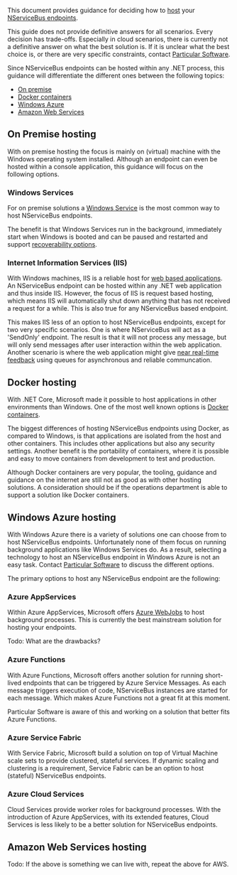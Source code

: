 This document provides guidance for deciding how to [host](/nservicebus/hosting) your [NServiceBus endpoints](/nservicebus/endpoints/).

This guide does not provide definitive answers for all scenarios. Every decision has trade-offs. Especially in cloud scenarios, there is currently not a definitive answer on what the best solution is. If it is unclear what the best choice is, or there are very specific constraints, contact [Particular Software](https://particular.net/contactus).

Since NServiceBus endpoints can be hosted within any .NET process, this guidance will differentiate the different ones between the following topics:

 - [On premise](#on-premise-hosting)
 - [Docker containers](#docker-hosting)
 - [Windows Azure](#windows-azure-hosting)
 - [Amazon Web Services](#amazon-web-services-hosting)

## On Premise hosting
With on premise hosting the focus is mainly on (virtual) machine with the Windows operating system installed. Although an endpoint can even be hosted within a console application, this guidance will focus on the following options.

### Windows Services
For on premise solutions a [Windows Service](https://docs.microsoft.com/en-us/dotnet/framework/windows-services/introduction-to-windows-service-applications) is the most common way to host NServiceBus endpoints.

The benefit is that Windows Services run in the background, immediately start when Windows is booted and can be paused and restarted and support [recoverability options](/nservicebus/hosting/windows-service#installation-setting-the-restart-recovery-options-configuring-service-recovery-via-windows-service-properties).

### Internet Information Services (IIS)
With Windows machines, IIS is a reliable host for [web based applications](/nservicebus/hosting/web-application). An NServiceBus endpoint can be hosted within any .NET web application and thus inside IIS. However, the focus of IIS is request based hosting, which means IIS will automatically shut down anything that has not received a request for a while. This is also true for any NServiceBus based endpoint.

This makes IIS less of an option to host NServiceBus endpoints, except for two very specific scenarios. One is where NServiceBus will act as a 'SendOnly' endpoint. The result is that it will not process any message, but will only send messages after user interaction within the web application. Another scenario is where the web application might give [near real-time feedback](/samples/near-realtime-clients/) using queues for asynchronous and reliable communcation.

## Docker hosting
With .NET Core, Microsoft made it possible to host applications in other environments than Windows. One of the most well known options is [Docker containers](https://www.docker.com/resources/what-container).

The biggest differences of hosting NServiceBus endpoints using Docker, as compared to Windows, is that applications are isolated from the host and other containers. This includes other applications but also any security settings.
Another benefit is the portability of containers, where it is possible and easy to move containers from development to test and production.

Although Docker containers are very popular, the tooling, guidance and guidance on the internet are still not as good as with other hosting solutions. A consideration should be if the operations department is able to support a solution like Docker containers.

## Windows Azure hosting
With Windows Azure there is a variety of solutions one can choose from to host NServiceBus endpoints. Unfortunately none of them focus on running background applications like Windows Services do. As a result, selecting a technology to host an NServiceBus endpoint in Windows Azure is not an easy task. Contact [Particular Software](https://particular.net/contactus) to discuss the different options.

The primary options to host any NServiceBus endpoint are the following:

### Azure AppServices
Within Azure AppServices, Microsoft offers [Azure WebJobs](https://docs.microsoft.com/en-us/azure/app-service/webjobs-create) to host background processes. This is currently the best mainstream solution for hosting your endpoints.

Todo: What are the drawbacks?

### Azure Functions
With Azure Functions, Microsoft offers another solution for running short-lived endpoints that can be triggered by Azure Service Messages. As each message triggers execution of code, NServiceBus instances are started for each message. Which makes Azure Functions not a great fit at this moment.

Particular Software is aware of this and working on a solution that better fits Azure Functions.

### Azure Service Fabric
With Service Fabric, Microsoft build a solution on top of Virtual Machine scale sets to provide clustered, stateful services. If dynamic scaling and clustering is a requirement, Service Fabric can be an option to host (stateful) NServiceBus endpoints.

### Azure Cloud Services
Cloud Services provide worker roles for background processes. With the introduction of Azure AppServices, with its extended features, Cloud Services is less likely to be a better solution for NServiceBus endpoints.

## Amazon Web Services hosting
Todo: If the above is something we can live with, repeat the above for AWS.
